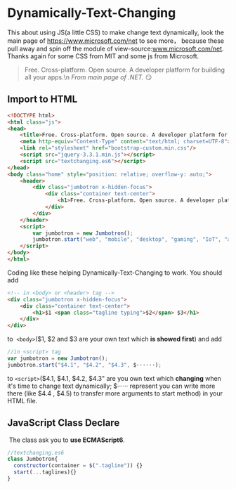 # Dynamically-Text-Changing

This about using JS(a little CSS) to make change text dynamically, look the main page of https://www.microsoft.com/net to see more， because these  pull away and spin off the module of view-source:www.microsoft.com/net. Thanks again for some CSS from MIT and some js from Microsoft.
> Free. Cross-platform. Open source. A developer platform for building all your apps.\n
*From main page of .NET.* :smirk:

## Import to HTML
```html
<!DOCTYPE html>
<html class="js">
<head>
	<title>Free. Cross-platform. Open source. A developer platform for building all your apps.</title>
	<meta http-equiv="Content-Type" content="text/html; charset=UTF-8">
	<link rel="stylesheet" href="bootstrap-custom.min.css"/>
	<script src="jquery-3.3.1.min.js"></script>
	<script src="textchanging.es6"></script>
</head>
<body class="home" style="position: relative; overflow-y: auto;">
	<header>
		<div class="jumbotron x-hidden-focus">
			<div class="container text-center">
				<h1>Free. Cross-platform. Open source. A developer platform for building <span class="tagline typing">all your</span> apps.</h1>
			</div>
		</div>
	</header>
	<script>
		var jumbotron = new Jumbotron();
		jumbotron.start("web", "mobile", "desktop", "gaming", "IoT", "all your");
	</script>
</body>
</html>
```
Coding like these helping Dynamically-Text-Changing to work. You should add
```html
<!-- in <body> or <header> tag -->
<div class="jumbotron x-hidden-focus">
	<div class="container text-center">
		<h1>$1 <span class="tagline typing">$2</span> $3</h1>
	</div>
</div>
```
to  `<body>`($1, $2 and $3 are your own text which **is showed first**) and add
```javascript
//in <script> tag
var jumbotron = new Jumbotron();
jumbotron.start("$4.1", "$4.2", "$4.3", $······);
```
to `<script>`($4.1, $4.1, $4.2, $4.3" are you own text which **changing** when it's time to change text dynamically; $······ represent you can write more there (like $4.4 , $4.5) to transfer more arguments to start method) in your HTML file.
  
  ## JavaScript Class Declare
  The class ask you to **use ECMAScript6**.
  ```javascript 
  //textchanging.es6
class Jumbotron{
	constructor(container = $(".tagline")) {}
	start(...taglines){}
}
  ```
